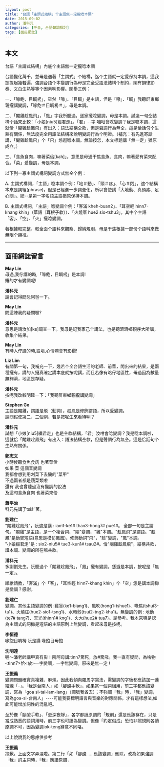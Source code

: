 ```yaml
---
layout: post
title: "台語「主謂式結構」个主語無一定攏唸本調"
date: 2015-09-02
author: 潘科元
categories: [呼音, 台語聲調探討]
tags: [面冊網誌]
---
```

## 本文

台語「主謂式結構」內底个主語無一定攏唸本調

台語變化萬千，並毋是遇著「主謂式」个結構，迄个主語就一定愛保持本調，這我捌提起幾若遍，強調台語个本變調行為毋是完全受語法結構个制約，閣有韻律節奏、文白生熟等等个因素咧影響。閣舉三例：

一、「喙飽，目睭枵」，雖然「喙」、「目睭」是主語，但是「喙」、「睭」我聽屏東鄉親攏講變調，「喙飽＃目睭枵＃」，毋是本調。  

二、「閹雞趁鳳飛」，「鳳」字我所聽過，逐家攏唸變調，毋是本調。試造一句仝結構个話來比較：「小娘[niu5]綴君走」。「君」\--字 咱咁會唸變調？我是唸本調，這就佮「閹雞趁鳳飛」有出入：語法結構仝款，但是聲調行為無仝，這是佮話句个生熟有關係，無法度完全用語法結構來說明變調行為个明證。（補充：有先進寄話講，「閹雞趁鳳飛」个「飛」怹遐唸本調。無論按怎，本文標題講「無一定」猶原成立。）

三、「食魚食肉，嘛著菜佮[kah]」，意思是毋通干焦食魚、食肉，嘛著愛有菜來配合。「菜」愛變調，毋是本調。

以下列一寡主謂式構詞變調方式無仝个例：

A. 主謂式構詞，「主語」唸本調个例：「地＃動」、「頭＃疼」、「心＃悶」，遮个結構本來是詞組(phrase)，但是已經進一步詞彙化，所以會使講「大地動、真頭疼、足心悶」。總\--是第一字名語主語猶原保持本調。

B. 主謂式構詞，「主語」唸變調个例：「客滿 kheh-buan2」、「耳空輕 hinn7-khang khin」（華語〔耳根子軟〕）、「火燒厝 hue2 sio-tshu3」，其中个主語「客」、「空」、「火」攏唸變調。

著根據較完整、較全面个語料來觀察、歸納規則，毋是干焦根據一部份个語料來做無限个類推。

---

## 面冊網誌留言

**May Lin**  
毋過,我佇講的時,「喙飽，目睭枵」是本調!  
賰的才有變調呢!

**潘科元**  
請會記得問恁阿爸一下。

**May Lin**  
問這陣我的疑問喔?

**潘科元**  
意思是請汝加[ke]調查一下。我毋是記我家己个講法，也是聽濟濟鄉親序大所講，收集个結果。

**May Lin**  
有時人佇講的時,語境,心情嘛會有影嚮!

**Liz Lim**  
有關第一句，我補充一下，幾若个全台語生活的老師、前輩，問出來的結果，是兩種攏有，講的人攏真確定講本底就按呢講，而且若像有略仔地區性，毋過因為數量無夠濟，地區是存疑。

**潘科元**  
按呢我改較明確一下：「我聽屏東鄉親攏講變調」

**Stephen Go**  
主語是閹雞，謂語是飛（動詞），趁鳳是修飾謂語，所以愛變調。  
請問假使第二、三個例，若是按呢生來看待咧？

**潘科元**  
試想「小娘[niu5]綴君走」也是仝款結構，「君」汝咁會唸變調？我是唸本調啦，這就佮「閹雞趁鳳飛」有出入：語法結構仝款，但是聲調行為無仝。這是佮話句个生熟有關係。

**鄭志文**  
小時候聽食魚食肉 也著菜佮  
如果 菜 這個音變調  
我都會想到用刈菜下去醃的"菜甲"  
不過兩者都是蔬菜類啦  
還有 我也曾聽過沒有變調的說法  
及這句食魚食肉 也著菜來佮

**蕭平治**  
科元先講了tsiâⁿ著。

**劉建仁**  
"閹雞趁鳳飛"，阮遮是講 : iam1-ke1# than3-hong7# pue1#。
全部一句是主謂句。"閹雞"是主語，是一个複合詞，"閹"變調，"雞"本調。"趁鳳飛"是謂語。"趁鳳"是動賓短語(意思是模仿鳳凰)，修飾動詞"飛"，"趁"變調，"鳳"本調。  
"小娘綴君走"是 : sio2-niu5# tue3-kun1# tsau2#。佮"閹雞趁鳳飛"，結構共款，讀本調、變調的所在嘛共款。

**潘科元**  
多謝劉先生。阮聽過个「閹雞趁鳳飛」，「鳳」攏有變調。恁遐是本調，按呢是「無一定」。

順紲請教，「客滿」个「客」，「耳空輕 hinn7-khang khin」个「空」恁是講本調抑是變調？感謝。

**劉建仁**  
變調。其他主語變調的例 :雞盲(ke1-biang1)、風吹(hong1-tshue1)、喙焦(tshui3-ta1)、火燒庄(hue2-sio1-tsng1)、水轉骹(tsui2-tng2-kha1)。無變調的例 : 地動(te7# tang7)、天光(thinn1# kng1)、火大(hue2# tua7)。請參考。我本來嘛是認為主謂式的詞抑是短語的主語原則上無變調，看起來毋是按呢。

**李恒德**  
喙飽目睭枵 阮是講 喙飽目毋飽

**沈明達**  
喔～潘老師講甲真有影！阮阿母講:tinn7驚死，放#驚飛。我一直有疑問，為啥物\<tinn7\>佮\<放\>一字變調，一字無變調。原來是無一定！

**王振義**  
變調問題確實真複雜、麻煩。因此我傾向羅馬字寫法，需變調的字後都應該加一連結線「-」。「我是台南人」如「腳酸手軟」，如果當一個詞組用，前三字都應該變調，寫為「goa si-tai-lam-lang」（調號我省去）；不強調「我」時，「我」變調，寫為goa-si-台南人」\--\--可能我要標明語言與音樂的對應關係，才有這樣想法,如此可能增加詞性的混亂吧。

至於像「腳酸手軟」、「更深夜靜」，各字都讀原調的「規則」還是應該存在，只是當成熟悉的語詞用時，前三字也可讀為變調。但像「約定俗成」恐怕非照規則各讀原調不可，因為變調iok-teng辭意不同咯。

以上說說我的思慮供參考

**王振義**  
抱歉。上面文字弄混啦。第二行「如「腳酸......應該變調」刪除，改為如果強調「我」的主詞時，「我」應讀原調，
